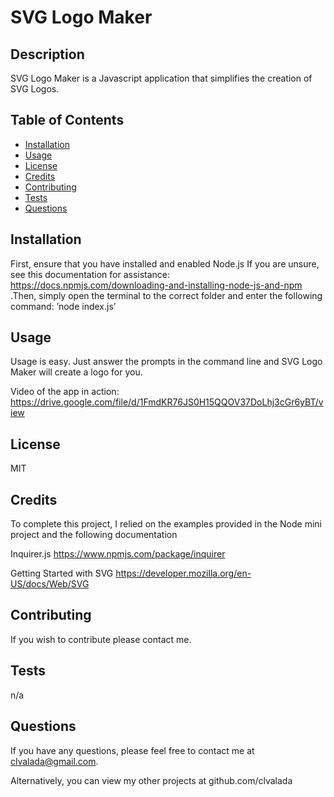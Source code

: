 
# SVG Logo Maker

## Description

SVG Logo Maker is a Javascript application that simplifies the creation of SVG Logos. 

## Table of Contents

- [Installation](#installation)
- [Usage](#usage)
- [License](#license)
- [Credits](#credits)
- [Contributing](#contributing)
- [Tests](#tests)
- [Questions](#questions)

## Installation

First, ensure that you have installed and enabled Node.js If you are unsure, see this documentation for assistance: https://docs.npmjs.com/downloading-and-installing-node-js-and-npm .Then, simply open the terminal to the correct folder and enter the following command: ’node index.js’ 

## Usage

Usage is easy. Just answer the prompts in the command line and SVG Logo Maker will create a logo for you.

Video of the app in action: https://drive.google.com/file/d/1FmdKR76JS0H15QQOV37DoLhj3cGr6yBT/view



## License

MIT

## Credits

To complete this project, I relied on the examples provided in the Node mini project and the following documentation 

Inquirer.js https://www.npmjs.com/package/inquirer

Getting Started with SVG https://developer.mozilla.org/en-US/docs/Web/SVG

## Contributing

If you wish to contribute please contact me. 

## Tests

n/a

## Questions

If you have any questions, please feel free to contact me at clvalada@gmail.com. 

Alternatively, you can view my other projects at github.com/clvalada

        
